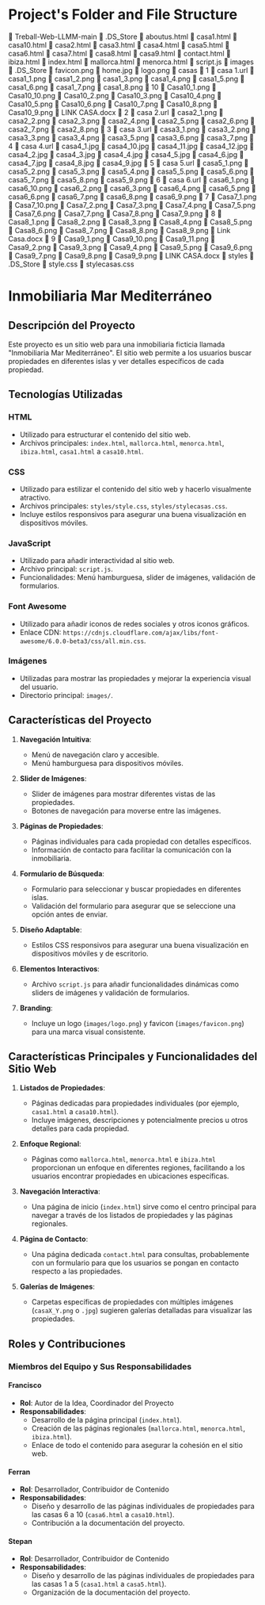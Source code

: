 # Project's Folder and File Structure

📂 Treball-Web-LLMM-main
    📄 .DS_Store
    📄 aboutus.html
    📄 casa1.html
    📄 casa10.html
    📄 casa2.html
    📄 casa3.html
    📄 casa4.html
    📄 casa5.html
    📄 casa6.html
    📄 casa7.html
    📄 casa8.html
    📄 casa9.html
    📄 contact.html
    📄 ibiza.html
    📄 index.html
    📄 mallorca.html
    📄 menorca.html
    📄 script.js
    📂 images
        📄 .DS_Store
        📄 favicon.png
        📄 home.jpg
        📄 logo.png
        📂 casas
            📂 1
                📄 casa 1.url
                📄 casa1_1.png
                📄 casa1_2.png
                📄 casa1_3.png
                📄 casa1_4.png
                📄 casa1_5.png
                📄 casa1_6.png
                📄 casa1_7.png
                📄 casa1_8.png
            📂 10
                📄 Casa10_1.png
                📄 Casa10_10.png
                📄 Casa10_2.png
                📄 Casa10_3.png
                📄 Casa10_4.png
                📄 Casa10_5.png
                📄 Casa10_6.png
                📄 Casa10_7.png
                📄 Casa10_8.png
                📄 Casa10_9.png
                📄 LINK CASA.docx
            📂 2
                📄 casa 2.url
                📄 casa2_1.png
                📄 casa2_2.png
                📄 casa2_3.png
                📄 casa2_4.png
                📄 casa2_5.png
                📄 casa2_6.png
                📄 casa2_7.png
                📄 casa2_8.png
            📂 3
                📄 casa 3.url
                📄 casa3_1.png
                📄 casa3_2.png
                📄 casa3_3.png
                📄 casa3_4.png
                📄 casa3_5.png
                📄 casa3_6.png
                📄 casa3_7.png
            📂 4
                📄 casa 4.url
                📄 casa4_1.jpg
                📄 casa4_10.jpg
                📄 casa4_11.jpg
                📄 casa4_12.jpg
                📄 casa4_2.jpg
                📄 casa4_3.jpg
                📄 casa4_4.jpg
                📄 casa4_5.jpg
                📄 casa4_6.jpg
                📄 casa4_7.jpg
                📄 casa4_8.jpg
                📄 casa4_9.jpg
            📂 5
                📄 casa 5.url
                📄 casa5_1.png
                📄 casa5_2.png
                📄 casa5_3.png
                📄 casa5_4.png
                📄 casa5_5.png
                📄 casa5_6.png
                📄 casa5_7.png
                📄 casa5_8.png
                📄 casa5_9.png
            📂 6
                📄 casa 6.url
                📄 casa6_1.png
                📄 casa6_10.png
                📄 casa6_2.png
                📄 casa6_3.png
                📄 casa6_4.png
                📄 casa6_5.png
                📄 casa6_6.png
                📄 casa6_7.png
                📄 casa6_8.png
                📄 casa6_9.png
            📂 7
                📄 Casa7_1.png
                📄 Casa7_10.png
                📄 Casa7_2.png
                📄 Casa7_3.png
                📄 Casa7_4.png
                📄 Casa7_5.png
                📄 Casa7_6.png
                📄 Casa7_7.png
                📄 Casa7_8.png
                📄 Casa7_9.png
            📂 8
                📄 Casa8_1.png
                📄 Casa8_2.png
                📄 Casa8_3.png
                📄 Casa8_4.png
                📄 Casa8_5.png
                📄 Casa8_6.png
                📄 Casa8_7.png
                📄 Casa8_8.png
                📄 Casa8_9.png
                📄 Link Casa.docx
            📂 9
                📄 Casa9_1.png
                📄 Casa9_10.png
                📄 Casa9_11.png
                📄 Casa9_2.png
                📄 Casa9_3.png
                📄 Casa9_4.png
                📄 Casa9_5.png
                📄 Casa9_6.png
                📄 Casa9_7.png
                📄 Casa9_8.png
                📄 Casa9_9.png
                📄 LINK CASA.docx
    📂 styles
        📄 .DS_Store
        📄 style.css
        📄 stylecasas.css


# Inmobiliaria Mar Mediterráneo

## Descripción del Proyecto
Este proyecto es un sitio web para una inmobiliaria ficticia llamada "Inmobiliaria Mar Mediterráneo". El sitio web permite a los usuarios buscar propiedades en diferentes islas y ver detalles específicos de cada propiedad.

## Tecnologías Utilizadas

### **HTML**
- Utilizado para estructurar el contenido del sitio web.
- Archivos principales: `index.html`, `mallorca.html`, `menorca.html`, `ibiza.html`, `casa1.html` a `casa10.html`.

### **CSS**
- Utilizado para estilizar el contenido del sitio web y hacerlo visualmente atractivo.
- Archivos principales: `styles/style.css`, `styles/stylecasas.css`.
- Incluye estilos responsivos para asegurar una buena visualización en dispositivos móviles.

### **JavaScript**
- Utilizado para añadir interactividad al sitio web.
- Archivo principal: `script.js`.
- Funcionalidades: Menú hamburguesa, slider de imágenes, validación de formularios.

### **Font Awesome**
- Utilizado para añadir iconos de redes sociales y otros iconos gráficos.
- Enlace CDN: `https://cdnjs.cloudflare.com/ajax/libs/font-awesome/6.0.0-beta3/css/all.min.css`.

### **Imágenes**
- Utilizadas para mostrar las propiedades y mejorar la experiencia visual del usuario.
- Directorio principal: `images/`.

## Características del Proyecto

1. **Navegación Intuitiva**:
   - Menú de navegación claro y accesible.
   - Menú hamburguesa para dispositivos móviles.

2. **Slider de Imágenes**:
   - Slider de imágenes para mostrar diferentes vistas de las propiedades.
   - Botones de navegación para moverse entre las imágenes.

3. **Páginas de Propiedades**:
   - Páginas individuales para cada propiedad con detalles específicos.
   - Información de contacto para facilitar la comunicación con la inmobiliaria.

4. **Formulario de Búsqueda**:
   - Formulario para seleccionar y buscar propiedades en diferentes islas.
   - Validación del formulario para asegurar que se seleccione una opción antes de enviar.

5. **Diseño Adaptable**:
   - Estilos CSS responsivos para asegurar una buena visualización en dispositivos móviles y de escritorio.

6. **Elementos Interactivos**:
   - Archivo `script.js` para añadir funcionalidades dinámicas como sliders de imágenes y validación de formularios.

7. **Branding**:
   - Incluye un logo (`images/logo.png`) y favicon (`images/favicon.png`) para una marca visual consistente.

## Características Principales y Funcionalidades del Sitio Web

1. **Listados de Propiedades**:
   - Páginas dedicadas para propiedades individuales (por ejemplo, `casa1.html` a `casa10.html`).
   - Incluye imágenes, descripciones y potencialmente precios u otros detalles para cada propiedad.

2. **Enfoque Regional**:
   - Páginas como `mallorca.html`, `menorca.html` e `ibiza.html` proporcionan un enfoque en diferentes regiones, facilitando a los usuarios encontrar propiedades en ubicaciones específicas.

3. **Navegación Interactiva**:
   - Una página de inicio (`index.html`) sirve como el centro principal para navegar a través de los listados de propiedades y las páginas regionales.

4. **Página de Contacto**:
   - Una página dedicada `contact.html` para consultas, probablemente con un formulario para que los usuarios se pongan en contacto respecto a las propiedades.

5. **Galerías de Imágenes**:
   - Carpetas específicas de propiedades con múltiples imágenes (`casaX_Y.png` o `.jpg`) sugieren galerías detalladas para visualizar las propiedades.

## Roles y Contribuciones

### Miembros del Equipo y Sus Responsabilidades

#### **Francisco**
- **Rol**: Autor de la Idea, Coordinador del Proyecto
- **Responsabilidades**:
  - Desarrollo de la página principal (`index.html`).
  - Creación de las páginas regionales (`mallorca.html`, `menorca.html`, `ibiza.html`).
  - Enlace de todo el contenido para asegurar la cohesión en el sitio web.

#### **Ferran**
- **Rol**: Desarrollador, Contribuidor de Contenido
- **Responsabilidades**:
  - Diseño y desarrollo de las páginas individuales de propiedades para las casas 6 a 10 (`casa6.html` a `casa10.html`).
  - Contribución a la documentación del proyecto.

#### **Stepan**
- **Rol**: Desarrollador, Contribuidor de Contenido
- **Responsabilidades**:
  - Diseño y desarrollo de las páginas individuales de propiedades para las casas 1 a 5 (`casa1.html` a `casa5.html`).
  - Organización de la documentación del proyecto.